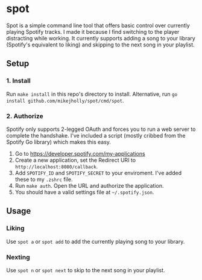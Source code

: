 # spot

Spot is a simple command line tool that offers basic control over currently playing Spotify tracks. I made it because I find switching to the player distracting while working. It currently supports adding a song to your library (Spotify's equivalent to liking) and skipping to the next song in your playlist.

## Setup

### 1. Install

Run `make install` in this repo's directory to install. Alternative, run `go install github.com/mikejholly/spot/cmd/spot`.

### 2. Authorize

Spotify only supports 2-legged OAuth and forces you to run a web server to complete the handshake. I've included a script (mostly cribbed from the Spotify Go library) which makes this easy.

1. Go to https://developer.spotify.com/my-applications
1. Create a new application, set the Redirect URI to `http://localhost:8080/callback`.
1. Add `SPOTIFY_ID` and `SPOTIFY_SECRET` to your enviroment. I've added these to my `.zshrc` file.
1. Run `make auth`. Open the URL and authorize the application.
1. You should have a valid settings file at `~/.spotify.json`.

## Usage

### Liking

Use `spot a` or `spot add` to add the currently playing song to your library.

### Nexting

Use `spot n` or `spot next` to skip to the next song in your playlist.
